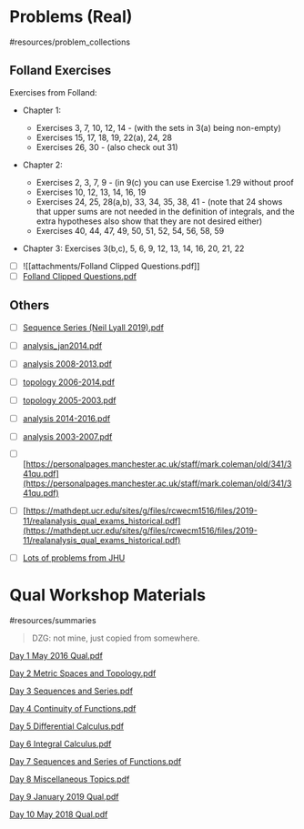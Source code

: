 # Problems (Real)

#resources/problem_collections 

## Folland Exercises
Exercises from Folland:

- Chapter 1:
  - Exercises 3, 7, 10, 12, 14 
		- (with the sets in 3(a) being non-empty)
  - Exercises 15, 17, 18, 19, 22(a), 24, 28
  - Exercises 26, 30 
		- (also check out 31)

- Chapter 2:
  - Exercises 2, 3, 7, 9 
		- (in 9(c) you can use Exercise 1.29 without proof
  - Exercises 10, 12, 13, 14, 16, 19
  - Exercises 24, 25, 28(a,b), 33, 34, 35, 38, 41 
		- (note that 24 shows that upper sums are not needed in the definition of integrals, and the extra hypotheses also show that they are not desired either)
  - Exercises 40, 44, 47, 49, 50, 51, 52, 54, 56, 58, 59

- Chapter 3:
  Exercises 3(b,c), 5, 6, 9, 12, 13, 14, 16, 20, 21, 22


- [ ] ![[attachments/Folland Clipped Questions.pdf]]
- [ ] [Folland Clipped Questions.pdf](attachments/Folland_Clipped_Questions.pdf)

## Others

- [ ] [Sequence Series (Neil Lyall 2019).pdf](attachments/Sequence_Series_(Neil_Lyall_2019).pdf)

- [ ] [analysis_jan2014.pdf](attachments/analysis_jan2014.pdf)

- [ ] [analysis 2008-2013.pdf](attachments/analysis_2008-2013.pdf)

- [ ] [topology 2006-2014.pdf](attachments/topology_2006-2014.pdf)

- [ ] [topology 2005-2003.pdf](attachments/topology_2005-2003.pdf)

- [ ] [analysis 2014-2016.pdf](attachments/analysis_2014-2016.pdf)

- [ ] [analysis 2003-2007.pdf](attachments/analysis_2003-2007.pdf)

- [ ] [https://personalpages.manchester.ac.uk/staff/mark.coleman/old/341/341qu.pdf](https://personalpages.manchester.ac.uk/staff/mark.coleman/old/341/341qu.pdf)

- [ ] [https://mathdept.ucr.edu/sites/g/files/rcwecm1516/files/2019-11/realanalysis_qual_exams_historical.pdf](https://mathdept.ucr.edu/sites/g/files/rcwecm1516/files/2019-11/realanalysis_qual_exams_historical.pdf)

- [ ]  [Lots of problems from JHU](https://math.jhu.edu/gradexam/analysisexams.pdf)

# Qual Workshop Materials

#resources/summaries 

> DZG: not mine, just copied from somewhere.

[Day 1 May 2016 Qual.pdf](attachments/Day_1_May_2016_Qual.pdf)

[Day 2 Metric Spaces and Topology.pdf](attachments/Day_2_Metric_Spaces_and_Topology.pdf)

[Day 3 Sequences and Series.pdf](attachments/Day_3_Sequences_and_Series.pdf)

[Day 4 Continuity of Functions.pdf](attachments/Day_4_Continuity_of_Functions.pdf)

[Day 5 Differential Calculus.pdf](attachments/Day_5_Differential_Calculus.pdf)

[Day 6 Integral Calculus.pdf](attachments/Day_6_Integral_Calculus.pdf)

[Day 7 Sequences and Series of Functions.pdf](attachments/Day_7_Sequences_and_Series_of_Functions.pdf)

[Day 8 Miscellaneous Topics.pdf](attachments/Day_8_Miscellaneous_Topics.pdf)

[Day 9 January 2019 Qual.pdf](attachments/Day_9_January_2019_Qual.pdf)

[Day 10 May 2018 Qual.pdf](attachments/Day_10_May_2018_Qual.pdf)